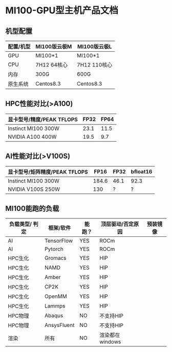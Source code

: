 # MI100-GPU型主机产品文档

## 机型配置
|配置/机型 | MI100版云极M | MI100版云极L |
|-|-|-|
|GPU| MI100*1 | MI100*1|
|CPU| 7H12 64核心| 7H12 110核心|
|内存| 300G | 600G|
|原生系统| Centos8.3|Centos8.3|

## HPC性能对比(>A100)
|显卡型号/精度/PEAK TFLOPS |FP32 | FP64|
|-|-|-|
|Instinct MI100 300W| 23.1 | 11.5|
|NVIDIA A100 400W | 19.5 | 9.7|

## AI性能对比(>V100S)
|显卡型号/矩阵精度/PEAK TFLOPS | FP16 | FP32| bfloat16 |
|-|-|-| - |
|Instinct MI100 300W| 184.6 | 46.1| 92.3|
|NVIDIA V100S 250W | 130 | ? | ? |

## MI100能跑的负载
| 负载类型/ 判定| 框架/软件 |能跑？|顶层驱动/否定原因 | 预装镜像 |
|-|-|-|-|-|
|AI|TensorFlow|YES|ROCm | |
|AI|Pytorch|YES|ROCm| |
|HPC生化|Gromacs|YES|HIP| |
|HPC生化|NAMD|YES|HIP| |
|HPC生化|Amber|YES|HIP| |
|HPC生化|CP2K|YES|HIP| |
|HPC生化|OpenMM|YES|HIP| |
|HPC生化|Lammps|YES|HIP| |
|HPC物理|Abaqus|NO|不支持HIP| |
|HPC物理|AnsysFluent|NO|不支持HIP| |
|渲染|所有|NO|渲染都在windows| |
